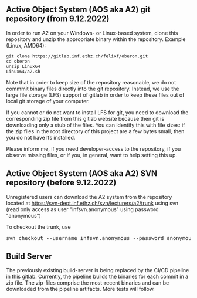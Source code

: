 ## Active Object System (AOS aka A2) git repository (from 9.12.2022)

In order to run A2 on your Windows- or Linux-based system, clone this repository and unzip the appropriate binary within the repository. Example (Linux, AMD64):
```
git clone https://gitlab.inf.ethz.ch/felixf/oberon.git
cd oberon
unzip Linux64
Linux64/a2.sh
```
Note that in order to keep size of the repository reasonable, we do not commmit binary files directly into the git repository. Instead, we use the large file storage (LFS) support of gitlab in order to keep these files out of local git storage of your computer. 

If you cannot or do not want to install LFS for git, you need to download the corresponding zip file from this gitlab website because then git is downloading only a stub of the files. You can identify this with file sizes: if the zip files in the root directory of this project are a few bytes small, then you do not have lfs installed.

Please inform me, if you need developer-access to the repository, if you observe missing files, or if you, in general, want to help setting this up.

## Active Object System (AOS aka A2) SVN repository (before 9.12.2022)

Unregistered users can download the A2 system from the repository located at https://svn-dept.inf.ethz.ch/svn/lecturers/a2/trunk using svn (read only access as user "infsvn.anonymous" using password "anonymous")

To checkout the trunk, use
<pre>
svn checkout --username infsvn.anonymous --password anonymous https://svn-dept.inf.ethz.ch/svn/lecturers/a2/trunk aos
</pre>

## Build Server

The previously existing build-server is being replaced by the CI/CD pipeline in this gitlab. Currently, the pipeline builds the binaries for each commit in a zip file. The zip-files comprise the most-recent binaries and can be downloaded from the pipeline artifacts. More tests will follow. 
